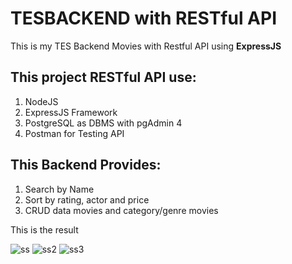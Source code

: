 # TESBACKEND with RESTful API

This is my TES Backend Movies with Restful API using **ExpressJS**
## This project RESTful API use:
1. NodeJS
2. ExpressJS Framework
3. PostgreSQL as DBMS with pgAdmin 4
4. Postman for Testing API

## This Backend Provides:
1. Search by Name
2. Sort by rating, actor and price
3. CRUD data movies and category/genre movies

This is the result

![ss](https://user-images.githubusercontent.com/72298156/110472344-d4d2a800-810f-11eb-82fe-353511e51329.jpg)
![ss2](https://user-images.githubusercontent.com/72298156/110472672-3abf2f80-8110-11eb-853a-badc941e8e81.jpg)
![ss3](https://user-images.githubusercontent.com/72298156/110472687-3dba2000-8110-11eb-99f9-298e7dc85579.jpg)
